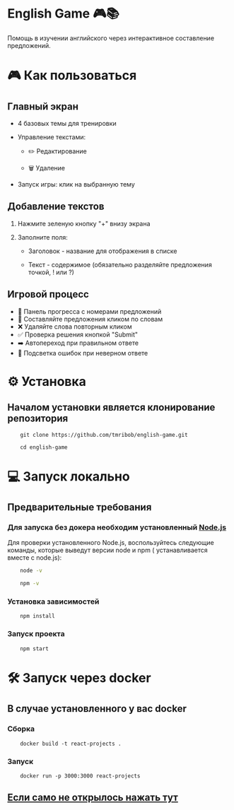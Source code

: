 # English Game 🎮📚

Помощь в изучении английского через интерактивное составление предложений.

# 🎮 Как пользоваться

## Главный экран

- 4 базовых темы для тренировки

- Управление текстами:

    - ✏️ Редактирование

    - 🗑️ Удаление

- Запуск игры: клик на выбранную тему

## Добавление текстов

1. Нажмите зеленую кнопку "+" внизу экрана

2. Заполните поля:

    - Заголовок - название для отображения в списке

    - Текст - содержимое (обязательно разделяйте предложения точкой, ! или ?)

## Игровой процесс

- 🔢 Панель прогресса с номерами предложений
- 🧩 Составляйте предложения кликом по словам
- ❌ Удаляйте слова повторным кликом
- ✅ Проверка решения кнопкой "Submit"
- ➡️ Автопереход при правильном ответе
- 🛑 Подсветка ошибок при неверном ответе

# ⚙️ Установка

## Началом установки является клонирование репозитория

```
    git clone https://github.com/tmribob/english-game.git
```

```
    cd english-game
```

# 💻 Запуск локально

## Предварительные требования

### Для запуска без докера необходим установленный [Node.js](https://nodejs.org/)

Для проверки установленного Node.js, воспользуйтесь следующие команды, которые выведут версии node и npm (
устанавливается вместе с node.js):

```bash
    node -v 
   ```

```bash
    npm -v
  ```

### Установка зависимостей

```
    npm install
```

### Запуск проекта

```
    npm start
```

# 🛠 Запуск через docker

## В случае установленного у вас docker

### Сборка

``` 
    docker build -t react-projects .
```

### Запуск

``` 
    docker run -p 3000:3000 react-projects
```

## [Если само не открылось нажать тут](http://localhost:3000)

